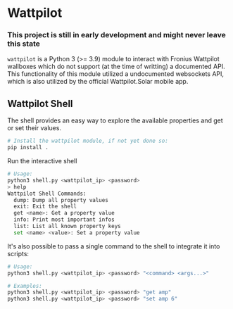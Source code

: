 # Wattpilot

### This project is still in early development and might never leave this state

`wattpilot` is a Python 3 (>= 3.9) module to interact with Fronius Wattpilot wallboxes which do not support (at the time of writting) a documented API. This functionality of this module utilized a undocumented websockets API, which is also utilized by the official Wattpilot.Solar mobile app.

## Wattpilot Shell

The shell provides an easy way to explore the available properties and get or set their values.

```bash
# Install the wattpilot module, if not yet done so:
pip install .
```

Run the interactive shell

```bash
# Usage:
python3 shell.py <wattpilot_ip> <password>
> help
Wattpilot Shell Commands:
  dump: Dump all property values
  exit: Exit the shell
  get <name>: Get a property value
  info: Print most important infos
  list: List all known property keys
  set <name> <value>: Set a property value
```

It's also possible to pass a single command to the shell to integrate it into scripts:

```bash
# Usage:
python3 shell.py <wattpilot_ip> <password> "<command> <args...>"

# Examples:
python3 shell.py <wattpilot_ip> <password> "get amp"
python3 shell.py <wattpilot_ip> <password> "set amp 6"
```
